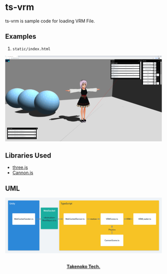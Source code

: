 # ts-vrm

ts-vrm is sample code for loading VRM File.

## Examples

1. `static/index.html`

![ts-vrm](./.github/snapshot.png)

## Libraries Used

-   [three.js](https://threejs.org/)
-   [Cannon.js](http://www.cannonjs.org/)

## UML

![uml](./.github/uml_1.png)

<p align="center">
  <br>
  <a href=""><strong>Takenoko Tech.</strong></a>
</p>
